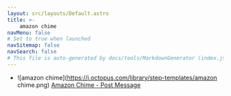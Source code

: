 ```yaml
---
layout: src/layouts/Default.astro
title: >-
    amazon chime
navMenu: false
# Set to true when launched
navSitemap: false
navSearch: false
# This file is auto-generated by docs/tools/MarkdownGenerator (index.js)
---
```


<ul>

<li>

![amazon chime](https://i.octopus.com/library/step-templates/amazon chime.png) [Amazon Chime - Post Message](/integrations/amazon-chime/amazon-chime-post-message)

</li>
        
</ul>
